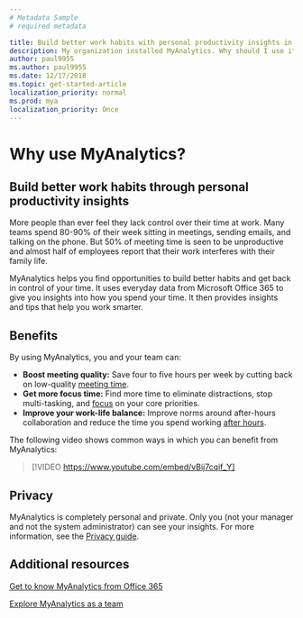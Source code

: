 ```yaml
---
# Metadata Sample
# required metadata

title: Build better work habits with personal productivity insights in MyAnalytics
description: My organization installed MyAnalytics. Why should I use it? 
author: paul9955
ms.author: paul9955
ms.date: 12/17/2018
ms.topic: get-started-article
localization_priority: normal 
ms.prod: mya
localization_priority: Once
---
```


# Why use MyAnalytics?

## Build better work habits through personal productivity insights 

More people than ever feel they lack control over their time at work. Many teams spend 80-90% of their week sitting in meetings, sending emails, and talking on the phone. But 50% of meeting time is seen to be unproductive and almost half of employees report that their work interferes with their family life.

MyAnalytics helps you find opportunities to build better habits and get back in control of your time. It uses everyday data from Microsoft Office 365 to give you insights into how you spend your time. It then provides insights and tips that help you work smarter.  

## Benefits

By using MyAnalytics, you and your team can: 
 * **Boost meeting quality:** Save four to five hours per week by cutting back on low-quality [meeting time](../use/MyA-Dashboard/MyA-DB-Meetings.md). 
 * **Get more focus time:** Find more time to eliminate distractions, stop multi-tasking, and [focus](../use/MyA-Dashboard/MyA-DB-Focus-hours.md) on your core priorities. 
 * **Improve your work-life balance:** Improve norms around after-hours collaboration and reduce the time you spend working [after hours](../use/MyA-Dashboard/MyA-DB-After-hours.md). 

The following video shows common ways in which you can benefit from MyAnalytics:

> [!VIDEO https://www.youtube.com/embed/vBij7cqif_Y]

<!-- Old link:
[![Getting to know MyAnalytics](../../images/Video-image-get-to-know-mya.png)](https://www.youtube.com/watch?v=vBij7cqif_Y&feature=youtu.be)
-->

## Privacy 

MyAnalytics is completely personal and private. Only you (not your manager and not the system administrator) can see your insights. For more information, see the [Privacy guide](../overview/privacy-guide.md).
 
<!--
# How to obtain MyAnalytics

MyAnalytics is included with Office 365 Enterprise E5 and is also available as an add-on with select plans. [Learn more](https://products.office.com/en-us/business/myanalytics-personal-analytics?ms.officeurl=MyAnalytics).
-->

## Additional resources 
 
[Get to know MyAnalytics from Office 365](https://sway.com/K5EOvoLYrGUil5H1?ref=Link)

[Explore MyAnalytics as a team](https://onedrive.live.com/view.aspx?resid=C5B2A217083AF909!742822&ithint=file%2cpptx&app=PowerPoint&authkey=!AJZ3zFUBvGHKYj4)





